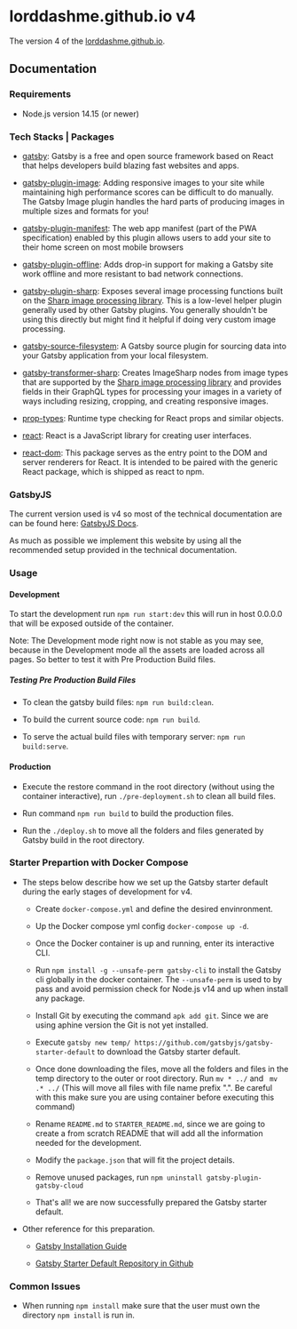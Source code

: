 # lorddashme.github.io v4

The version 4 of the [lorddashme.github.io](https://lorddashme.github.io/).

## Documentation

### Requirements

- Node.js version 14.15 (or newer)

### Tech Stacks | Packages

- [gatsby](https://www.npmjs.com/package/gatsby): Gatsby is a free and open source framework based on React that helps developers build blazing fast websites and apps.

- [gatsby-plugin-image](https://www.npmjs.com/package/gatsby-plugin-image): Adding responsive images to your site while maintaining high performance scores can be difficult to do manually. The Gatsby Image plugin handles the hard parts of producing images in multiple sizes and formats for you!

- [gatsby-plugin-manifest](https://www.npmjs.com/package/gatsby-plugin-manifest): The web app manifest (part of the PWA specification) enabled by this plugin allows users to add your site to their home screen on most mobile browsers

- [gatsby-plugin-offline](https://www.npmjs.com/package/gatsby-plugin-offline): Adds drop-in support for making a Gatsby site work offline and more resistant to bad network connections.

- [gatsby-plugin-sharp](https://www.npmjs.com/package/gatsby-plugin-sharp): Exposes several image processing functions built on the [Sharp image processing library](https://github.com/lovell/sharp). This is a low-level helper plugin generally used by other Gatsby plugins. You generally shouldn't be using this directly but might find it helpful if doing very custom image processing.

- [gatsby-source-filesystem](https://www.npmjs.com/package/gatsby-source-filesystem): A Gatsby source plugin for sourcing data into your Gatsby application from your local filesystem.

- [gatsby-transformer-sharp](https://www.npmjs.com/package/gatsby-transformer-sharp): Creates ImageSharp nodes from image types that are supported by the [Sharp image processing library](https://github.com/lovell/sharp) and provides fields in their GraphQL types for processing your images in a variety of ways including resizing, cropping, and creating responsive images.

- [prop-types](https://www.npmjs.com/package/prop-types): Runtime type checking for React props and similar objects.

- [react](https://www.npmjs.com/package/react): React is a JavaScript library for creating user interfaces.

- [react-dom](https://www.npmjs.com/package/react-dom): This package serves as the entry point to the DOM and server renderers for React. It is intended to be paired with the generic React package, which is shipped as react to npm.

### GatsbyJS

The current version used is v4 so most of the technical documentation are can be found here: [GatsbyJS Docs](https://www.gatsbyjs.com/docs/).

As much as possible we implement this website by using all the recommended setup provided in the technical documentation.

### Usage

#### Development

To start the development run ```npm run start:dev``` this will run in host 0.0.0.0 that will be exposed outside of the container.

Note: The Development mode right now is not stable as you may see, because in the Development mode all the assets are loaded across all pages. So better to test it with Pre Production Build files.

##### Testing Pre Production Build Files

- To clean the gatsby build files: ```npm run build:clean```.

- To build the current source code: ```npm run build```.

- To serve the actual build files with temporary server: ```npm run build:serve```.

#### Production

- Execute the restore command in the root directory (without using the container interactive), run ```./pre-deployment.sh``` to clean all build files.

- Run command ```npm run build``` to build the production files.

- Run the ```./deploy.sh``` to move all the folders and files generated by Gatsby build in the root directory.

### Starter Prepartion with Docker Compose

- The steps below describe how we set up the Gatsby starter default during the early stages of development for v4.

  - Create ```docker-compose.yml``` and define the desired envinronment.

  - Up the Docker compose yml config ```docker-compose up -d```.

  - Once the Docker container is up and running, enter its interactive CLI.

  - Run ```npm install -g --unsafe-perm gatsby-cli``` to install the Gatsby cli globally in the docker container. The ```--unsafe-perm``` is used to by pass and avoid permission check for Node.js v14 and up when install any package.

  - Install Git by executing the command ```apk add git```. Since we are using aphine version the Git is not yet installed.

  - Execute ```gatsby new temp/ https://github.com/gatsbyjs/gatsby-starter-default``` to download the Gatsby starter default.

  - Once done downloading the files, move all the folders and files in the temp directory to the outer or root directory. Run ```mv * ../``` and ``` mv .* ../``` (This will move all files with file name prefix ".". Be careful with this make sure you are using container before executing this command)

  - Rename ```README.md``` to ```STARTER_README.md```, since we are going to create a from scratch README that will add all the information needed for the development.

  - Modify the ```package.json``` that will fit the project details.

  - Remove unused packages, run ```npm uninstall gatsby-plugin-gatsby-cloud```

  - That's all! we are now successfully prepared the Gatsby starter default.

- Other reference for this preparation.

  - [Gatsby Installation Guide](https://www.gatsbyjs.com/docs/tutorial/part-0/#installation-guide)

  - [Gatsby Starter Default Repository in Github](https://github.com/gatsbyjs/gatsby-starter-default)

### Common Issues

- When running ```npm install``` make sure that the user must own the directory ```npm install``` is run in.
